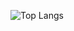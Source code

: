 ![Top Langs](https://github-readme-stats.vercel.app/api/top-langs/?username=VarshaArunn&hide_progress=true)


